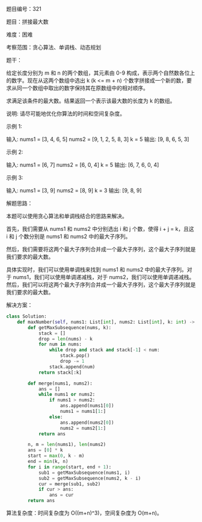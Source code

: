 题目编号：321

题目：拼接最大数

难度：困难

考察范围：贪心算法、单调栈、动态规划

题干：

给定长度分别为 m 和 n 的两个数组，其元素由 0-9 构成，表示两个自然数各位上的数字。现在从这两个数组中选出 k (k <= m + n) 个数字拼接成一个新的数，要求从同一个数组中取出的数字保持其在原数组中的相对顺序。

求满足该条件的最大数。结果返回一个表示该最大数的长度为 k 的数组。

说明: 请尽可能地优化你算法的时间和空间复杂度。

示例 1:

输入:
nums1 = [3, 4, 6, 5]
nums2 = [9, 1, 2, 5, 8, 3]
k = 5
输出:
[9, 8, 6, 5, 3]

示例 2:

输入:
nums1 = [6, 7]
nums2 = [6, 0, 4]
k = 5
输出:
[6, 7, 6, 0, 4]

示例 3:

输入:
nums1 = [3, 9]
nums2 = [8, 9]
k = 3
输出:
[9, 8, 9]

解题思路：

本题可以使用贪心算法和单调栈结合的思路来解决。

首先，我们需要从 nums1 和 nums2 中分别选出 i 和 j 个数，使得 i + j = k，且这 i 和 j 个数分别是 nums1 和 nums2 中的最大子序列。

然后，我们需要将这两个最大子序列合并成一个最大子序列，这个最大子序列就是我们要求的最大数。

具体实现时，我们可以使用单调栈来找到 nums1 和 nums2 中的最大子序列。对于 nums1，我们可以使用单调递减栈，对于 nums2，我们可以使用单调递减栈。然后，我们可以将这两个最大子序列合并成一个最大子序列，这个最大子序列就是我们要求的最大数。

解决方案：

```python
class Solution:
    def maxNumber(self, nums1: List[int], nums2: List[int], k: int) -> List[int]:
        def getMaxSubsequence(nums, k):
            stack = []
            drop = len(nums) - k
            for num in nums:
                while drop and stack and stack[-1] < num:
                    stack.pop()
                    drop -= 1
                stack.append(num)
            return stack[:k]

        def merge(nums1, nums2):
            ans = []
            while nums1 or nums2:
                if nums1 > nums2:
                    ans.append(nums1[0])
                    nums1 = nums1[1:]
                else:
                    ans.append(nums2[0])
                    nums2 = nums2[1:]
            return ans

        n, m = len(nums1), len(nums2)
        ans = [0] * k
        start = max(0, k - m)
        end = min(k, n)
        for i in range(start, end + 1):
            sub1 = getMaxSubsequence(nums1, i)
            sub2 = getMaxSubsequence(nums2, k - i)
            cur = merge(sub1, sub2)
            if cur > ans:
                ans = cur
        return ans
```

算法复杂度：时间复杂度为 O((m+n)^3)，空间复杂度为 O(m+n)。